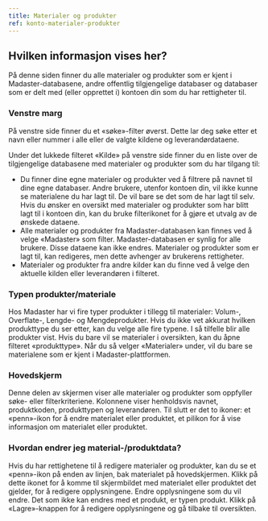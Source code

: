 ```yaml
---
title: Materialer og produkter
ref: konto-materialer-produkter
---
```


## Hvilken informasjon vises her?
På denne siden finner du alle materialer og produkter som er kjent i Madaster-databasene, andre offentlig tilgjengelige databaser og databaser som er delt med (eller opprettet i) kontoen din som du har rettigheter til.

### Venstre marg
På venstre side finner du et «søke»-filter øverst. Dette lar deg søke etter et navn eller nummer i alle eller de valgte kildene og leverandørdataene.

Under det lukkede filteret «Kilde» på venstre side finner du en liste over de tilgjengelige databasene med materialer og produkter som du har tilgang til:

- Du finner dine egne materialer og produkter ved å filtrere på navnet til dine egne databaser. Andre brukere, utenfor kontoen din, vil ikke kunne se materialene du har lagt til. De vil bare se det som de har lagt til selv. Hvis du ønsker en oversikt med materialer og produkter som har blitt lagt til i kontoen din, kan du bruke filterikonet for å gjøre et utvalg av de ønskede dataene.
- Alle materialer og produkter fra Madaster-databasen kan finnes ved å velge «Madaster» som filter. Madaster-databasen er synlig for alle brukere. Disse dataene kan ikke endres. Materialer og produkter som er lagt til, kan redigeres, men dette avhenger av brukerens rettigheter.
- Materialer og produkter fra andre kilder kan du finne ved å velge den aktuelle kilden eller leverandøren i filteret.

### Typen produkter/materiale
Hos Madaster har vi fire typer produkter i tillegg til materialer: Volum-, Overflate-, Lengde- og Mengdeprodukter. Hvis du ikke vet akkurat hvilken produkttype du ser etter, kan du velge alle fire typene. I så tilfelle blir alle produkter vist. Hvis du bare vil se materialer i oversikten, kan du åpne filteret «produkttype». Når du så velger «Materialer» under, vil du bare se materialene som er kjent i Madaster-plattformen.

### Hovedskjerm 
Denne delen av skjermen viser alle materialer og produkter som oppfyller søke- eller filterkriteriene. Kolonnene viser henholdsvis navnet, produktkoden, produkttypen og leverandøren. Til slutt er det to ikoner: et «penn»-ikon for å endre materialet eller produktet, et pilikon for å vise informasjon om materialet eller produktet.

### Hvordan endrer jeg material-/produktdata?
Hvis du har rettighetene til å redigere materialer og produkter, kan du se et «penn»-ikon på enden av linjen, bak materialet på hovedskjermen. Klikk på dette ikonet for å komme til skjermbildet med materialet eller produktet det gjelder, for å redigere opplysningene. Endre opplysningene som du vil endre. Det som ikke kan endres med et produkt, er typen produkt. Klikk på «Lagre»-knappen for å redigere opplysningene og gå tilbake til oversikten.
